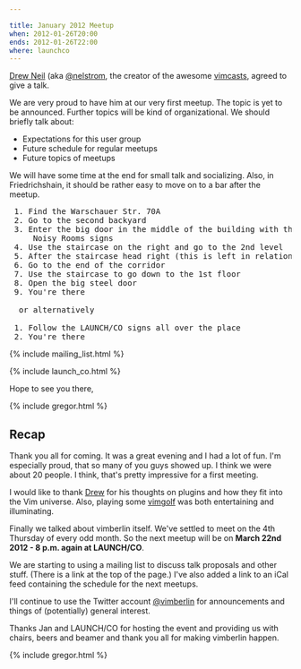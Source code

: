 ```yaml
---

title: January 2012 Meetup
when: 2012-01-26T20:00
ends: 2012-01-26T22:00
where: launchco
---
```


[Drew Neil](http://drewneil.com/ "Drew Neil") (aka [@nelstrom](https://twitter.com/nelstrom "@nelstrom"), the creator of the awesome [vimcasts](http://vimcasts.org/ "vimcasts"), agreed to give a talk.

We are very proud to have him at our very first meetup. The topic is yet to be announced.  Further topics will be kind of organizational. We should briefly talk about:


- Expectations for this user group
- Future schedule for regular meetups
- Future topics of meetups


We will have some time at the end for small talk and socializing. Also, in Friedrichshain, it should be rather easy to move on to a bar after the meetup.

<pre>
 1. Find the Warschauer Str. 70A
 2. Go to the second backyard
 3. Enter the big door in the middle of the building with the LAUNCH/CO and
     Noisy Rooms signs
 4. Use the staircase on the right and go to the 2nd level
 5. After the staircase head right (this is left in relation to the entrance)
 6. Go to the end of the corridor
 7. Use the staircase to go down to the 1st floor
 8. Open the big steel door
 9. You're there

  or alternatively

 1. Follow the LAUNCH/CO signs all over the place
 2. You're there
</pre>


{% include mailing_list.html %}

{% include launch_co.html %}

Hope to see you there,

{% include gregor.html %}


## Recap

Thank you all for coming. It was a great evening and I had a lot of fun. I'm especially proud, that so many of you guys showed up.  I think we were about 20 people. I think, that's pretty impressive for a first meeting.


I would like to thank [Drew](http://drewneil.com/ "Drew") for his thoughts on plugins and how they fit into the Vim universe.  Also, playing some [vimgolf](http://vimgolf.com/ "vimgolf") was both entertaining and illuminating.


Finally we talked about vimberlin itself. We've settled to meet on the 4th Thursday of every odd month. So the next meetup will be on **March 22nd 2012 - 8 p.m. again at LAUNCH/CO**.


We are starting to using a mailing list to discuss talk proposals and other stuff. (There is a link at the top of the page.) I've also added a link to an iCal feed containing the schedule for the next meetups.


I'll continue to use the Twitter account [@vimberlin](http://twitter.com/vimberlin "@vimberlin") for announcements and things of (potentially) general interest.


Thanks Jan and LAUNCH/CO for hosting the event and providing us with chairs, beers and beamer and thank you all for making vimberlin happen.

{% include gregor.html %}

